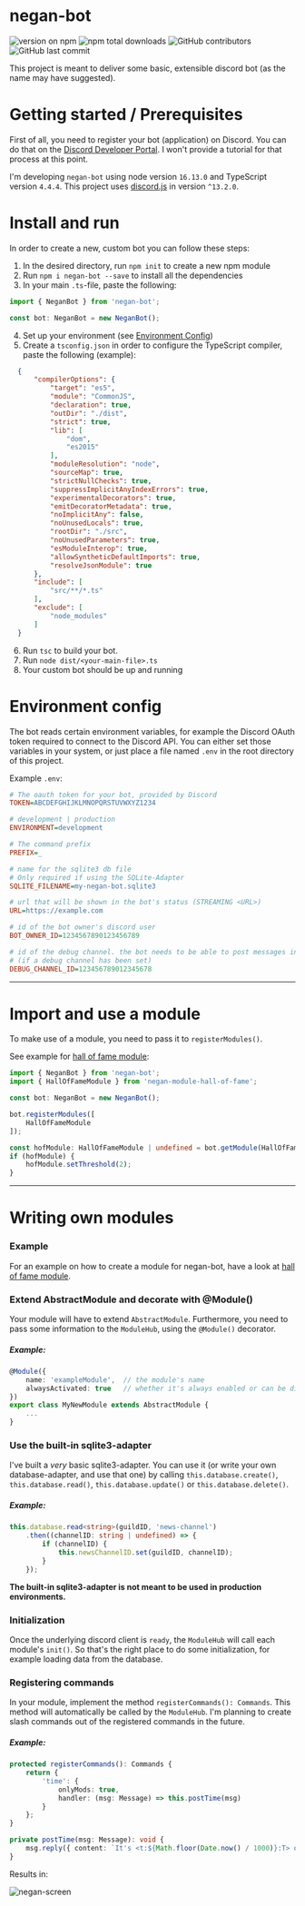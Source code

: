 # negan-bot

![version on npm](https://img.shields.io/npm/v/negan-bot?style=flat-square) ![npm total downloads](https://img.shields.io/npm/dt/negan-bot?style=flat-square)
![GitHub contributors](https://img.shields.io/github/contributors/BenjaminKauer/negan-bot?style=flat-square) ![GitHub last commit](https://img.shields.io/github/last-commit/BenjaminKauer/negan-bot?style=flat-square)

This project is meant to deliver some basic, extensible discord bot (as the name may have suggested).

# Getting started / Prerequisites

First of all, you need to register your bot (application) on Discord. You can do that on the [Discord Developer Portal](https://discord.com/developers/applications). I won't provide a tutorial for that process at this point.

I'm developing `negan-bot` using node version `16.13.0` and TypeScript version `4.4.4`.
This project uses [discord.js](https://discord.js.org/#/) in version `^13.2.0`.

# Install and run

In order to create a new, custom bot you can follow these steps:

  1. In the desired directory, run `npm init` to create a new npm module
  2. Run `npm i negan-bot --save` to install all the dependencies
  3. In your main `.ts`-file, paste the following:

```typescript
import { NeganBot } from 'negan-bot';

const bot: NeganBot = new NeganBot();
```
  4. Set up your environment (see [Environment Config](#environment-config))
  5. Create a `tsconfig.json` in order to configure the TypeScript compiler, paste the following (example):
  ```json
    {
        "compilerOptions": {
            "target": "es5",
            "module": "CommonJS",
            "declaration": true,
            "outDir": "./dist",
            "strict": true,
            "lib": [
                "dom",
                "es2015"
            ],
            "moduleResolution": "node",
            "sourceMap": true,
            "strictNullChecks": true,
            "suppressImplicitAnyIndexErrors": true,
            "experimentalDecorators": true,
            "emitDecoratorMetadata": true,
            "noImplicitAny": false,
            "noUnusedLocals": true,
            "rootDir": "./src",
            "noUnusedParameters": true,
            "esModuleInterop": true,
            "allowSyntheticDefaultImports": true,
            "resolveJsonModule": true
        },
        "include": [
            "src/**/*.ts"
        ],
        "exclude": [
            "node_modules"
        ]
    }
  ```
  6. Run `tsc` to build your bot.
  7. Run `node dist/<your-main-file>.ts`
  8. Your custom bot should be up and running


# Environment config

The bot reads certain environment variables, for example the Discord OAuth token required to connect to the Discord API. You can either set those variables in your system, or just place a file named `.env` in the root directory of this project.

Example `.env`:

```ini
# The oauth token for your bot, provided by Discord
TOKEN=ABCDEFGHIJKLMNOPQRSTUVWXYZ1234

# development | production
ENVIRONMENT=development

# The command prefix
PREFIX=_

# name for the sqlite3 db file
# Only required if using the SQLite-Adapter
SQLITE_FILENAME=my-negan-bot.sqlite3

# url that will be shown in the bot's status (STREAMING <URL>)
URL=https://example.com

# id of the bot owner's discord user
BOT_OWNER_ID=1234567890123456789

# id of the debug channel. the bot needs to be able to post messages into that channel
# (if a debug channel has been set)
DEBUG_CHANNEL_ID=123456789012345678
```

---


# Import and use a module

To make use of a module, you need to pass it to `registerModules()`.

See example for [hall of fame module](https://www.npmjs.com/package/negan-module-hall-of-fame):

```typescript
import { NeganBot } from 'negan-bot';
import { HallOfFameModule } from 'negan-module-hall-of-fame';

const bot: NeganBot = new NeganBot();

bot.registerModules([
    HallOfFameModule
]);

const hofModule: HallOfFameModule | undefined = bot.getModule(HallOfFameModule);
if (hofModule) {
    hofModule.setThreshold(2);
}
```

---

# Writing own modules

### Example

For an example on how to create a module for negan-bot, have a look at [hall of fame module](https://github.com/S-K-Lieren/negan-modules/tree/master/hall-of-fame).

### Extend AbstractModule and decorate with @Module()

Your module will have to extend `AbstractModule`. Furthermore, you need to pass some information to the `ModuleHub`, using the `@Module()` decorator.

##### Example:

```typescript
@Module({
    name: 'exampleModule',  // the module's name
    alwaysActivated: true   // whether it's always enabled or can be disabled
})
export class MyNewModule extends AbstractModule {
    ...
}
```

### Use the built-in sqlite3-adapter

I've built a _very_ basic sqlite3-adapter. You can use it (or write your own database-adapter, and use that one) by calling `this.database.create()`, `this.database.read()`, `this.database.update()` or `this.database.delete()`.

##### Example:
```typescript
this.database.read<string>(guildID, 'news-channel')
    .then((channelID: string | undefined) => {
        if (channelID) {
            this.newsChannelID.set(guildID, channelID);
        }
    });

```

__The built-in sqlite3-adapter is not meant to be used in production environments.__

### Initialization

Once the underlying discord client is `ready`, the `ModuleHub` will call each module's `init()`. So that's the right place to do some initialization, for example loading data from the database.



### Registering commands

In your module, implement the method `registerCommands(): Commands`. This method will automatically be called by the `ModuleHub`. I'm planning to create slash commands out of the registered commands in the future.

##### Example:
```typescript
protected registerCommands(): Commands {
    return {
        'time': {
            onlyMods: true,
            handler: (msg: Message) => this.postTime(msg)
        }
    };
}

private postTime(msg: Message): void {
    msg.reply({ content: `It's <t:${Math.floor(Date.now() / 1000)}:T> o'clock.` });
}

```

Results in:

![negan-screen](https://user-images.githubusercontent.com/5950968/142497618-1451d9a0-c306-4cba-942b-389ffe155c19.PNG)


